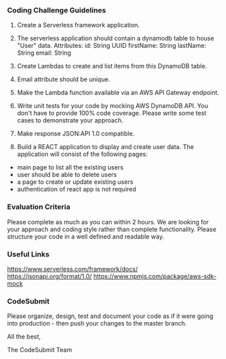 ### Coding Challenge Guidelines
1. Create a Serverless framework application. 

2. The serverless application should contain a dynamodb table to house "User" data. Attributes:
id: String UUID
firstName: String
lastName: String
email: String

3. Create Lambdas to create and list items from this DynamoDB table.

4. Email attribute should be unique.

5. Make the Lambda function available via an AWS API Gateway endpoint.

6. Write unit tests for your code by mocking AWS DynamoDB API. You don't have to provide 100% code coverage.
Please write some test cases to demonstrate your approach.

7. Make response JSON:API 1.0 compatible.

8. Build a REACT application to display and create user data. The application will consist of the following pages:
- main page to list all the existing users
- user should be able to delete users
- a page to create or update existing users
- authentication of react app is not required

### Evaluation Criteria

Please complete as much as you can within 2 hours. We are looking for your approach
and coding style rather than complete functionality. Please structure your code in a well
defined and readable way.

### Useful Links

https://www.serverless.com/framework/docs/
https://jsonapi.org/format/1.0/
https://www.npmjs.com/package/aws-sdk-mock

### CodeSubmit

Please organize, design, test and document your code as if it were
going into production - then push your changes to the master branch.

All the best,

The CodeSubmit Team
